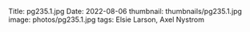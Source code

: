Title: pg235.1.jpg
Date: 2022-08-06
thumbnail: thumbnails/pg235.1.jpg
image: photos/pg235.1.jpg
tags: Elsie Larson, Axel Nystrom
